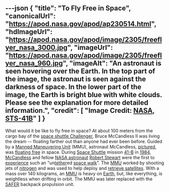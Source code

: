 ---json
{
  "title": "To Fly Free in Space",
  "canonicalUrl": "https://apod.nasa.gov/apod/ap230514.html",
  "hdImageUrl": "https://apod.nasa.gov/apod/image/2305/freeflyer_nasa_3000.jpg",
  "imageUrl": "https://apod.nasa.gov/apod/image/2305/freeflyer_nasa_960.jpg",
  "imageAlt": "An astronaut is seen hovering over the Earth. In the top part of the image, the astronaut is seen against the darkness of space. In the lower part of the image, the Earth is bright blue with white clouds. Please see the explanation for more detailed information.",
  "credit": [
    "Image Credit: [NASA](https://www.nasa.gov/), [STS-41B](https://www.nasa.gov/mission_pages/shuttle/shuttlemissions/archives/sts-41B.html)"
  ]
}
---

What would it be like to fly free in space? At about 100 meters from the cargo bay of the [space shuttle Challenger](https://apod.nasa.gov/apod/ap950809.html), Bruce McCandless II was living the dream -- floating farther out than anyone had ever been before. Guided by a [Manned Maneuvering Unit](https://en.wikipedia.org/wiki/Manned_Maneuvering_Unit) (MMU), astronaut McCandless, [pictured](https://www.nasa.gov/image-feature/nasa-celebrates-50-years-of-spacewalking), was [floating free](https://youtu.be/RvnC--JjDBw) in space. During [Space Shuttle](https://apod.nasa.gov/apod/ap990411.html) mission [41-B](http://en.wikipedia.org/wiki/STS-41-B) in [1984](https://en.wikipedia.org/wiki/Nineteen_Eighty-Four), [McCandless](https://www.nasa.gov/press-release/astronaut-bruce-mccandless-ii-dies-at-80) and fellow [NASA astronaut](https://www.nasa.gov/astronauts) [Robert Stewart](https://www.nasa.gov/sites/default/files/atoms/files/stewart_robert.pdf) were the first to [experience](https://youtu.be/7K5DiKsZhTk) such an "un[tether](http://www-istp.gsfc.nasa.gov/Education/wtether.html)ed [space walk](https://apod.nasa.gov/apod/ap990801.html)". The [MMU](https://youtu.be/92ZRVlKuc0U) worked by shooting jets of [nitrogen](https://periodic.lanl.gov/7.shtml) and was used to help deploy and [retrieve satellites](https://apod.nasa.gov/apod/ap121209.html). With a mass over 140 kilograms, an [MMU](http://en.wikipedia.org/wiki/Manned_Maneuvering_Unit) is heavy on [Earth](https://apod.nasa.gov/apod/ap220206.html), but, like everything, is weightless when drifting in orbit. The MMU was later replaced with the [SAFER](https://apod.nasa.gov/apod/ap011002.html) backpack propulsion unit.
